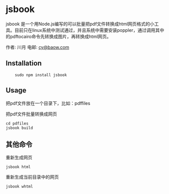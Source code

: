 # jsbook

jsbook 是一个用Node.js编写的可以批量把pdf文件转换成html网页格式的小工具。目前只在linux系统中测试通过，并且系统中需要安装poppler，通过调用其中的pdftocairo命令先转换成图片，再转换成html网页。

作者: 川月
电邮: cy@baow.com

## Installation

```
    sudo npm install jsbook
```

## Usage

把pdf文件放在一个目录下，比如：pdffiles

把pdf文件批量转换成网页 

```
cd pdfiles
jsbook build
```
## 其他命令

重新生成网页

```
jsbook html
```

重新生成当前目录中的网页

```
jsbook whtml
```



